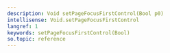 ```yaml
---
description: Void setPageFocusFirstControl(Bool p0)
intellisense: Void.setPageFocusFirstControl
langref: 1
keywords: setPageFocusFirstControl(Bool)
so.topic: reference
---
```





